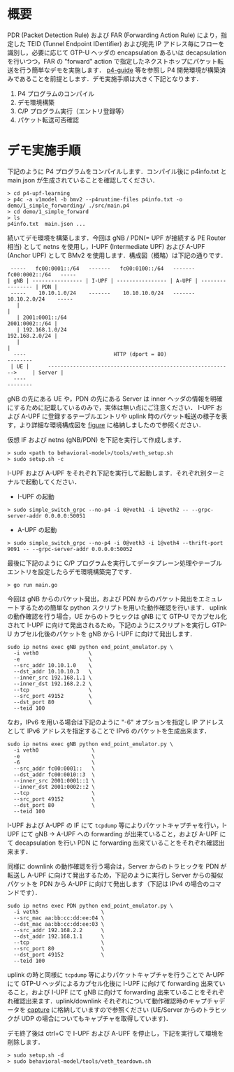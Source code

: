 
# 概要

PDR (Packet Detection Rule) および FAR (Forwarding Action Rule) により，指定した TEID (Tunnel Endpoint IDentifier) および宛先 IP アドレス毎にフローを識別し，必要に応じて GTP-U ヘッダの encapsulation あるいは decapsulation を行いつつ，FAR の "forward" action で指定したネクストホップにパケット転送を行う簡単なデモを実施します．
[p4-guide](https://github.com/jafingerhut/p4-guide) 等を参照し P4 開発環境が構築済みであることを前提とします．デモ実施手順は大きく下記となります．

1. P4 プログラムのコンパイル
2. デモ環境構築
3. C/P プログラム実行（エントリ登録等）
4. パケット転送可否確認

# デモ実施手順

下記のように P4 プログラムをコンパイルします．コンパイル後に p4info.txt と main.json が生成されていることを確認してください．

```
> cd p4-upf-learning
> p4c -a v1model -b bmv2 --p4runtime-files p4info.txt -o demo/1_simple_forwarding/ ./src/main.p4
> cd demo/1_simple_forward
> ls
p4info.txt  main.json ...
```

続いてデモ環境を構築します．今回は gNB / PDN(= UPF が接続する PE Router 相当) として netns を使用し，I-UPF (Intermediate UPF) および A-UPF (Anchor UPF) として BMv2 を使用します．構成図（概略）は下記の通りです．

```
 -----   fc00:0001::/64   -------   fc00:0100::/64   -------   fc00:0002::/64   -----
| gNB | ---------------- | I-UPF | ---------------- | A-UPF | ---------------- | PDN |
 -----    10.10.1.0/24    -------    10.10.10.0/24   -------    10.10.2.0/24    -----
   |                                                                              |
   | 2001:0001::/64                                                2001:0002::/64 |
   | 192.168.1.0/24                                                192.168.2.0/24 |
   |                                                                              |
  ----                            HTTP (dport = 80)                            --------
 | UE |      ----------------------------------------------------------->     | Server |
  ----                                                                         --------
```

gNB の先にある UE や，PDN の先にある Server は inner ヘッダの情報を明確にするために記載しているのみで，実体は無い点にご注意ください．
I-UPF および A-UPF に登録するテーブルエントリや uplink 時のパケット転送の様子を表す，より詳細な環境構成図を [figure](./figures) に格納しましたので参照ください．

仮想 IF および netns (gNB/PDN) を下記を実行して作成します．

```
> sudo <path to behavioral-model>/tools/veth_setup.sh
> sudo setup.sh -c
```

I-UPF および A-UPF をそれぞれ下記を実行して起動します．それぞれ別ターミナルで起動してください．

- I-UPF の起動

```
> sudo simple_switch_grpc --no-p4 -i 0@veth1 -i 1@veth2 -- --grpc-server-addr 0.0.0.0:50051
```

- A-UPF の起動
```
> sudo simple_switch_grpc --no-p4 -i 0@veth3 -i 1@veth4 --thrift-port 9091 -- --grpc-server-addr 0.0.0.0:50052
```

最後に下記のように C/P プログラムを実行してデータプレーン処理やテーブルエントリを設定したらデモ環境構築完了です．

```
> go run main.go
```

今回は gNB からのパケット発出，および PDN からのパケット発出をエミュレートするための簡単な python スクリプトを用いた動作確認を行います．
uplink の動作確認を行う場合，UE からのトラヒックは gNB にて GTP-U でカプセル化されて I-UPF に向けて発出されるため，下記のようにスクリプトを実行し GTP-U カプセル化後のパケットを gNB から I-UPF に向けて発出します．

```
sudo ip netns exec gNB python end_point_emulator.py \
  -i veth0                \
  -e                      \
  --src_addr 10.10.1.0    \
  --dst_addr 10.10.10.3   \
  --inner_src 192.168.1.1 \
  --inner_dst 192.168.2.2 \
  --tcp                   \
  --src_port 49152        \
  --dst_port 80           \
  --teid 100
```

なお，IPv6 を用いる場合は下記のように "-6" オプションを指定し IP アドレスとして IPv6 アドレスを指定することで IPv6 のパケットを生成出来ます．

```
sudo ip netns exec gNB python end_point_emulator.py \
  -i veth0                 \
  -e                       \
  -6                       \
  --src_addr fc00:0001::   \
  --dst_addr fc00:0010::3  \
  --inner_src 2001:0001::1 \
  --inner_dst 2001:0002::2 \
  --tcp                    \
  --src_port 49152         \
  --dst_port 80            \
  --teid 100
```

I-UPF および A-UPF の IF にて ```tcpdump``` 等によりパケットキャプチャを行い，I-UPF にて gNB -> A-UPF への forwarding が出来ていること，および A-UPF にて decapsulation を行い PDN に forwarding 出来ていることをそれぞれ確認出来ます．

同様に downlink の動作確認を行う場合は，Server からのトラヒックを PDN が転送し A-UPF に向けて発出するため，下記のように実行し Server からの擬似パケットを PDN から A-UPF に向けて発出します（下記は IPv4 の場合のコマンドです）．

```
sudo ip netns exec PDN python end_point_emulator.py \
  -i veth5                    \
  --src_mac aa:bb:cc:dd:ee:04 \
  --dst_mac aa:bb:cc:dd:ee:03 \
  --src_addr 192.168.2.2      \
  --dst_addr 192.168.1.1      \
  --tcp                       \
  --src_port 80               \
  --dst_port 49152            \
  --teid 100
```

uplink の時と同様に ```tcpdump``` 等によりパケットキャプチャを行うことで A-UPF にて GTP-U ヘッダによるカプセル化後に I-UPF に向けて forwarding 出来ていること，および I-UPF にて gNB に向けて forwarding 出来ていることをそれぞれ確認出来ます．uplink/downlink それぞれについて動作確認時のキャプチャデータを [capture](./capture) に格納していますので参照ください (UE/Server からのトラヒックが UDP の場合についてもキャプチャを取得しています)．

デモ終了後は ctrl+C で I-UPF および A-UPF を停止し，下記を実行して環境を削除します．

```
> sudo setup.sh -d
> sudo behavioral-model/tools/veth_teardown.sh
```

